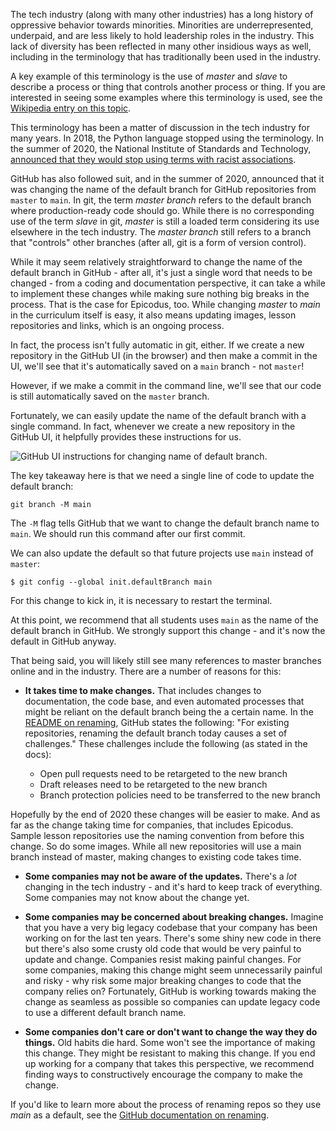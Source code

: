 The tech industry (along with many other industries) has a long history of oppressive behavior towards minorities. Minorities are underrepresented, underpaid, and are less likely to hold leadership roles in the industry. This lack of diversity has been reflected in many other insidious ways as well, including in the terminology that has traditionally been used in the industry.

A key example of this terminology is the use of _master_ and _slave_ to describe a process or thing that controls another process or thing. If you are interested in seeing some examples where this terminology is used, see the [Wikipedia entry on this topic](https://en.wikipedia.org/wiki/Master/slave_(technology)).

This terminology has been a matter of discussion in the tech industry for many years. In 2018, the Python language stopped using the terminology. In the summer of 2020, the National Institute of Standards and Technology, [announced that they would stop using terms with racist associations](https://www.politico.com/news/2020/06/25/agency-ends-use-technology-terms-racist-associations-339880).

GitHub has also followed suit, and in the summer of 2020, announced that it was changing the name of the default branch for GitHub repositories from `master` to `main`. In git, the term _master branch_ refers to the default branch where production-ready code should go. While there is no corresponding use of the term _slave_ in git, _master_ is still a loaded term considering its use elsewhere in the tech industry. The _master branch_ still refers to a branch that "controls" other branches (after all, git is a form of version control).

While it may seem relatively straightforward to change the name of the default branch in GitHub - after all, it's just a single word that needs to be changed - from a coding and documentation perspective, it can take a while to implement these changes while making sure nothing big breaks in the process. That is the case for Epicodus, too. While changing _master_ to _main_ in the curriculum itself is easy, it also means updating images, lesson repositories and links, which is an ongoing process.

In fact, the process isn't fully automatic in git, either. If we create a new repository in the GitHub UI (in the browser) and then make a commit in the UI, we'll see that it's automatically saved on a `main` branch - not `master`!

However, if we make a commit in the command line, we'll see that our code is still automatically saved on the `master` branch.

Fortunately, we can easily update the name of the default branch with a single command. In fact, whenever we create a new repository in the GitHub UI, it helpfully provides these instructions for us.

![GitHub UI instructions for changing name of default branch.](https://www.dropbox.com/s/ubg3jdg1ljcucao/github-ui-git-instructions.png?raw=1)

The key takeaway here is that we need a single line of code to update the default branch:

```
git branch -M main
```

The `-M` flag tells GitHub that we want to change the default branch name to `main`. We should run this command after our first commit.

We can also update the default so that future projects use `main` instead of `master`:

```
$ git config --global init.defaultBranch main
```

For this change to kick in, it is necessary to restart the terminal.

At this point, we recommend that all students uses `main` as the name of the default branch in GitHub. We strongly support this change - and it's now the default in GitHub anyway.

That being said, you will likely still see many references to master branches online and in the industry. There are a number of reasons for this:

* **It takes time to make changes.** That includes changes to documentation, the code base, and even automated processes that might be reliant on the default branch being the a certain name. In the [README on renaming](https://github.com/github/renaming), GitHub states the following: "For existing repositories, renaming the default branch today causes a set of challenges." These challenges include the following (as stated in the docs):

  * Open pull requests need to be retargeted to the new branch
  * Draft releases need to be retargeted to the new branch
  * Branch protection policies need to be transferred to the new branch

Hopefully by the end of 2020 these changes will be easier to make. And as far as the change taking time for companies, that includes Epicodus. Sample lesson repositories use the naming convention from before this change. So do some images. While all new repositories will use a main branch instead of master, making changes to existing code takes time.

* **Some companies may not be aware of the updates.** There's a _lot_ changing in the tech industry - and it's hard to keep track of everything. Some companies may not know about the change yet.

* **Some companies may be concerned about breaking changes.** Imagine that you have a very big legacy codebase that your company has been working on for the last ten years. There's some shiny new code in there but there's also some crusty old code that would be very painful to update and change. Companies resist making painful changes. For some companies, making this change might seem unnecessarily painful and risky - why risk some major breaking changes to code that the company relies on? Fortunately, GitHub is working towards making the change as seamless as possible so companies can update legacy code to use a different default branch name.

* **Some companies don't care or don't want to change the way they do things.** Old habits die hard. Some won't see the importance of making this change. They might be resistant to making this change. If you end up working for a company that takes this perspective, we recommend finding ways to constructively encourage the company to make the change.

If you'd like to learn more about the process of renaming repos so they use _main_ as a default, see the [GitHub documentation on renaming](https://github.com/github/renaming).